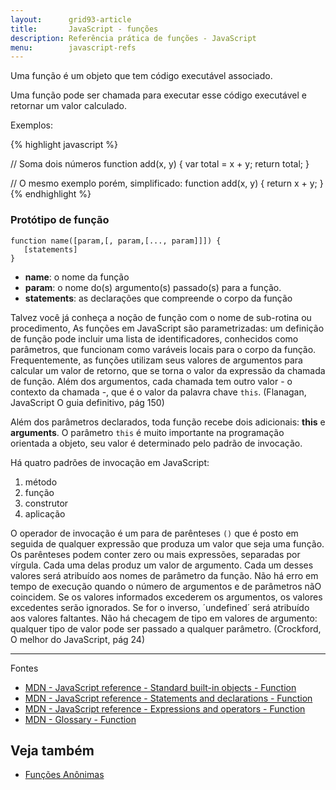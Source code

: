 ```yaml
---
layout:      grid93-article
title:       JavaScript - funções
description: Referência prática de funções - JavaScript
menu:        javascript-refs
---
```


Uma função é um objeto que tem código executável associado.

Uma função pode ser chamada para executar esse código executável e retornar um valor calculado.

Exemplos:

{% highlight javascript %}

// Soma dois números
function add(x, y) {
    var total = x + y;
    return total;
}

// O mesmo exemplo porém, simplificado:
function add(x, y) {
    return x + y;
}
{% endhighlight %}



### Protótipo de função

    function name([param,[, param,[..., param]]]) {
       [statements]
    }

- __name__: o nome da função
- __param__: o nome do(s) argumento(s) passado(s) para a função.
- __statements__: as declarações que compreende o corpo da função


Talvez você já conheça a noção de função com o nome de sub-rotina ou procedimento, As funções em JavaScript são 
parametrizadas: um definição de função pode incluir uma lista de identificadores, conhecidos como parâmetros, que
funcionam como varáveis locais para o corpo da função. Frequentemente, as funções utilizam seus  valores de
argumentos para calcular um valor de retorno, que se torna o valor da expressão da chamada de função. Além dos 
argumentos, cada chamada tem outro valor - o contexto da chamada -, que é o valor da palavra chave `this`. 
(Flanagan, JavaScript O guia definitivo, pág 150)

Além dos parâmetros declarados, toda função recebe dois adicionais: __this__ e __arguments__. O parâmetro `this` é muito
importante na programação orientada a objeto, seu valor é determinado pelo padrão de invocação.

Há quatro padrões de invocação em JavaScript:

1. método
2. função
3. construtor
4. aplicação

O operador de invocação é um para de parênteses `()` que é posto em seguida de qualquer expressão que produza um valor
que seja uma função. Os parênteses podem conter zero ou mais expressões, separadas por vírgula. Cada uma delas produz
um valor de argumento. Cada um desses valores será atribuído aos nomes de parâmetro da função. Não há erro em tempo de
execução quando o número de argumentos e de parâmetros nãO coincidem. Se os valores informados excederem os argumentos,
os valores excedentes serão ignorados. Se for o inverso, ´undefined´ será atribuído aos valores faltantes. Não há
checagem de tipo em valores de argumento: qualquer tipo de valor pode ser passado a qualquer parâmetro.
(Crockford, O melhor do JavaScript, pág 24)


<hr>
Fontes

- [MDN - JavaScript reference - Standard built-in objects - Function](https://developer.mozilla.org/en-US/docs/Web/JavaScript/Reference/Global_Objects/Function "link-externo")
- [MDN - JavaScript reference - Statements and declarations - Function](https://developer.mozilla.org/en-US/docs/Web/JavaScript/Reference/Statements/function "link-externo")
- [MDN - JavaScript reference - Expressions and operators - Function](https://developer.mozilla.org/en-US/docs/Web/JavaScript/Reference/Operators/function "link-externo")
- [MDN - Glossary - Function](https://developer.mozilla.org/en-US/docs/Glossary/Function "link-externo")



Veja também
---

- [Funções Anônimas](/javascript/refs/funcoes-anonimas/)
